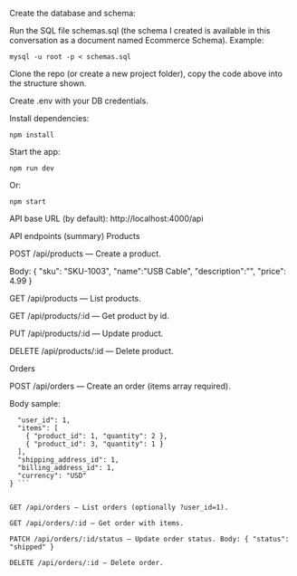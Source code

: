 Create the database and schema:

Run the SQL file schemas.sql (the schema I created is available in this conversation as a document named Ecommerce Schema). Example:

``` mysql -u root -p < schemas.sql ```


Clone the repo (or create a new project folder), copy the code above into the structure shown.

Create .env with your DB credentials.

Install dependencies:

``` npm install ```


Start the app:

``` npm run dev ```


Or:

``` npm start ```


API base URL (by default): http://localhost:4000/api

API endpoints (summary)
Products

POST /api/products — Create a product.

Body: { "sku": "SKU-1003", "name":"USB Cable", "description":"", "price": 4.99 }

GET /api/products — List products.

GET /api/products/:id — Get product by id.

PUT /api/products/:id — Update product.

DELETE /api/products/:id — Delete product.

Orders

POST /api/orders — Create an order (items array required).

Body sample:

``` {
  "user_id": 1,
  "items": [
    { "product_id": 1, "quantity": 2 },
    { "product_id": 3, "quantity": 1 }
  ],
  "shipping_address_id": 1,
  "billing_address_id": 1,
  "currency": "USD"
} ```


GET /api/orders — List orders (optionally ?user_id=1).

GET /api/orders/:id — Get order with items.

PATCH /api/orders/:id/status — Update order status. Body: { "status": "shipped" }

DELETE /api/orders/:id — Delete order.
